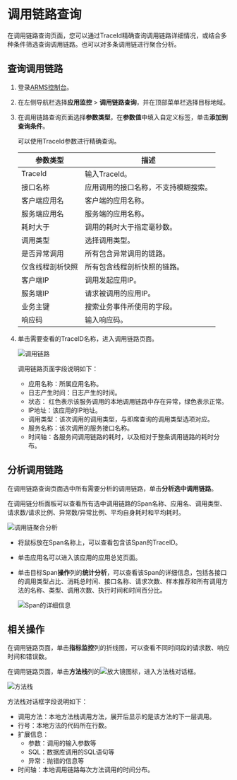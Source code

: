 # 调用链路查询

在调用链路查询页面，您可以通过TraceId精确查询调用链路详细情况，或结合多种条件筛选查询调用链路。也可以对多条调用链进行聚合分析。

## 查询调用链路

1.  登录[ARMS控制台](https://arms.console.aliyun.com/#/home)。
2.  在左侧导航栏选择**应用监控** \> **调用链路查询**，并在顶部菜单栏选择目标地域。
3.  在调用链路查询页面选择**参数类型**，在**参数值**中填入自定义标签，单击**添加到查询条件**。

    可以使用TraceId参数进行精确查询。

    |参数类型|描述|
    |----|--|
    |TraceId|输入TraceId。|
    |接口名称|应用调用的接口名称，不支持模糊搜索。|
    |客户端应用名|客户端的应用名称。|
    |服务端应用名|服务端的应用名称。|
    |耗时大于|调用的耗时大于指定毫秒数。|
    |调用类型|选择调用类型。|
    |是否异常调用|所有包含异常调用的链路。|
    |仅含线程剖析快照|所有包含线程剖析快照的链路。|
    |客户端IP|调用发起应用IP。|
    |服务端IP|请求被调用的应用IP。|
    |业务主键|搜索业务事件所使用的字段。|
    |响应码|输入响应码。|

4.  单击需要查看的TraceID名称，进入调用链路页面。

    ![调用链路](https://static-aliyun-doc.oss-accelerate.aliyuncs.com/assets/img/zh-CN/6352636061/p43192.png)

    调用链路页面字段说明如下：

    -   应用名称：所属应用名称。
    -   日志产生时间：日志产生的时间。
    -   状态： 红色表示该服务调用的本地调用链路中存在异常，绿色表示正常。
    -   IP地址：该应用的IP地址。
    -   调用类型：该次调用的调用类型，与即席查询的调用类型选项对应。
    -   服务名称：该次调用的服务接口名称。
    -   时间轴：各服务间调用链路的耗时，以及相对于整条调用链路的耗时分布。

## 分析调用链路

在调用链路查询页面选中所有需要分析的调用链路，单击**分析选中调用链路**。

在调用链分析面板可以查看所有选中调用链路的Span名称、应用名、调用类型、请求数/请求比例、异常数/异常比例、平均自身耗时和平均耗时。

![调用链聚合分析](https://static-aliyun-doc.oss-accelerate.aliyuncs.com/assets/img/zh-CN/2286607061/p187132.png)

-   将鼠标放在Span名称上，可以查看包含该Span的TraceID。
-   单击应用名可以进入该应用的应用总览页面。
-   单击目标Span**操作**列的**统计分析**，可以查看该Span的详细信息，包括各接口的调用类型占比、消耗总时间、接口名称、请求次数、样本推荐和所有调用方法的名称、类型、调用次数、执行时间和时间百分比。

    ![Span的详细信息](https://static-aliyun-doc.oss-accelerate.aliyuncs.com/assets/img/zh-CN/5718996061/p187916.png)


## 相关操作

在调用链路页面，单击**指标监控**列的折线图，可以查看不同时间段的请求数、响应时间和错误数。

在调用链路页面，单击**方法栈**列的![放大镜](https://static-aliyun-doc.oss-accelerate.aliyuncs.com/assets/img/zh-CN/6352636061/p185206.png)图标，进入方法栈对话框。

![方法栈](https://static-aliyun-doc.oss-accelerate.aliyuncs.com/assets/img/zh-CN/6352636061/p42284.png)

方法栈对话框字段说明如下：

-   调用方法：本地方法栈调用方法，展开后显示的是该方法的下一层调用。
-   行号：本地方法的代码所在行数。
-   扩展信息：
    -   参数：调用的输入参数等
    -   SQL：数据库调用的SQL语句等
    -   异常：抛错的信息等
-   时间轴：本地调用链路每次方法调用的时间分布。

